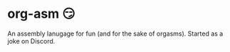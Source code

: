 # org-asm :smirk:
An assembly lanugage for fun (and for the sake of orgasms). Started as a joke on Discord.
